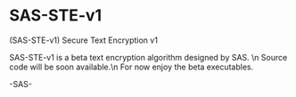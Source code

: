 # SAS-STE-v1
(SAS-STE-v1) Secure Text Encryption v1

SAS-STE-v1 is a beta text encryption algorithm designed by SAS. \n
Source code will be soon available.\n
For now enjoy the beta executables. 

-SAS-
